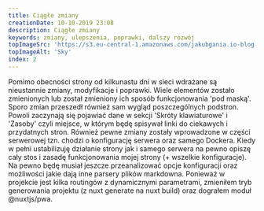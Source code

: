 ```yaml
---
title: Ciągłe zmiany
creationDate: 10-10-2019 23:08
description: Ciągłe zmiany
keywords: zmiany, ulepszenia, poprawki, dalszy rozwój
topImageSrc: 'https://s3.eu-central-1.amazonaws.com/jakubgania.io-blog-data/10-10-2019-ciagle-zmiany/top-image.jpg'
topImageAlt: 'Sky'
index: 2
---
```


Pomimo obecności strony od kilkunastu dni w sieci wdrażane są nieustannie zmiany, modyfikacje i poprawki.
Wiele elementów zostało zmienionych lub został zmieniony ich sposób funkcjonowania 'pod maską'.
Sporo zmian przeszedł również sam wygląd poszczególnych podstron. Powoli zaczynają się pojawiać dane w
sekcji 'Skróty klawiaturowe' i 'Zasoby' czyli miejsce, w którym będę spisywał linki do ciekawych i przydatnych stron.
Również pewne zmiany zostały wprowadzone w części serwerowej tzn. chodzi o konfigurację serwera oraz samego Dockera.
Kiedy w pełni ustabilizuję działanie strony jak i samego serwera na pewno opiszę cały stos i zasadę funkcjonowania mojej strony
(+ wszelkie konfiguracje). Na pewno będę musiał jeszcze przeanalizować opcje konfiguracji oraz możliwości jakie dają 
inne parsery plików markdowna. Ponieważ w projekcie jest kilka routingów z dynamicznymi parametrami, zmieniłem tryb
generowania projektu (z nuxt generate na nuxt build) oraz dograłem moduł @nuxtjs/pwa.